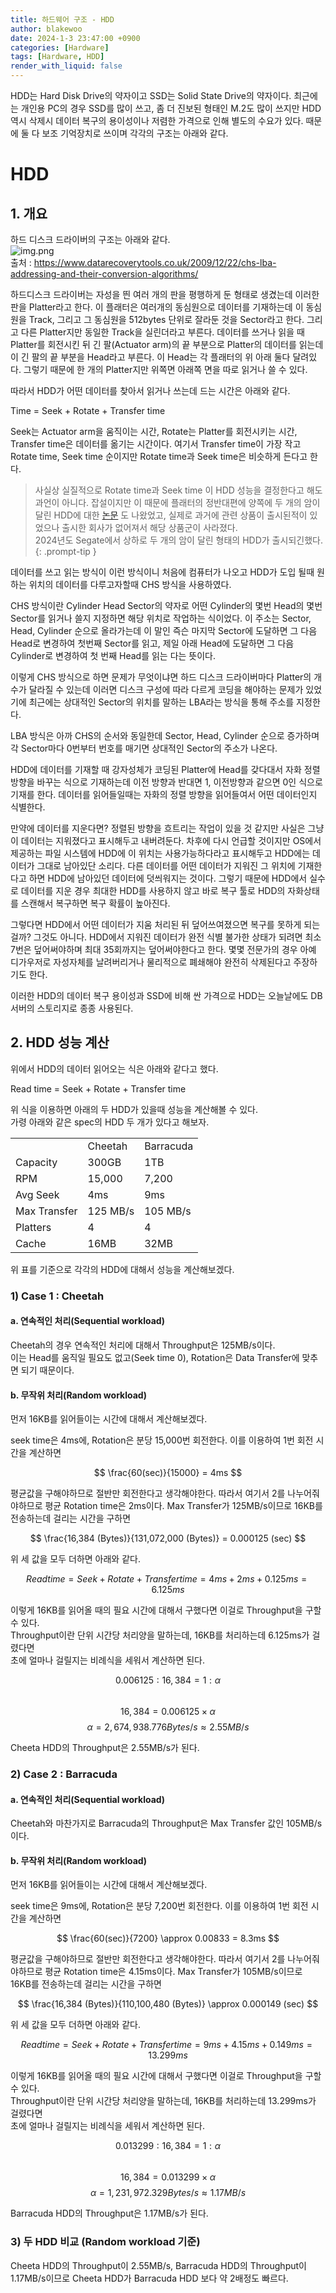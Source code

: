 ```yaml
---
title: 하드웨어 구조 - HDD
author: blakewoo
date: 2024-1-3 23:47:00 +0900
categories: [Hardware]
tags: [Hardware, HDD]
render_with_liquid: false
---
```


HDD는 Hard Disk Drive의 약자이고 SSD는 Solid State Drive의 약자이다.
최근에는 개인용 PC의 경우 SSD를 많이 쓰고, 좀 더 진보된 형태인 M.2도 많이 쓰지만
HDD 역시 삭제시 데이터 복구의 용이성이나 저렴한 가격으로 인해 별도의 수요가 있다.
때문에 둘 다 보조 기억장치로 쓰이며 각각의 구조는 아래와 같다.  

# HDD
## 1. 개요
하드 디스크 드라이버의 구조는 아래와 같다.   
![img.png](/assets/blog/os/harddisk.png)   
출처 : https://www.datarecoverytools.co.uk/2009/12/22/chs-lba-addressing-and-their-conversion-algorithms/

하드디스크 드라이버는 자성을 띈 여러 개의 판을 평행하게 둔 형태로 생겼는데
이러한 판을 Platter라고 한다. 이 플래터은 여러개의 동심원으로 데이터를 기재하는데
이 동심원을 Track, 그리고 그 동심원을 512bytes 단위로 잘라둔 것을 Sector라고 한다.
그리고 다른 Platter지만 동일한 Track을 실린더라고 부른다.
데이터를 쓰거나 읽을 때 Platter를 회전시킨 뒤 긴 팔(Actuator arm)의 끝 부분으로 Platter의 데이터를 읽는데
이 긴 팔의 끝 부분을 Head라고 부른다. 이 Head는 각 플래터의 위 아래 둘다 달려있다.
그렇기 때문에 한 개의 Platter지만 위쪽면 아래쪽 면을 따로 읽거나 쓸 수 있다.

따라서 HDD가 어떤 데이터를 찾아서 읽거나 쓰는데 드는 시간은 아래와 같다.

Time = Seek + Rotate + Transfer time

Seek는 Actuator arm을 움직이는 시간, Rotate는 Platter를 회전시키는 시간, Transfer time은 데이터를 옮기는 시간이다.
여기서 Transfer time이 가장 작고 Rotate time, Seek time 순이지만
Rotate time과 Seek time은 비슷하게 든다고 한다.

> 사실상 실질적으로 Rotate time과 Seek time 이 HDD 성능을 결정한다고 해도 과언이 아니다.
잡설이지만 이 때문에 플래터의 정반대편에 양쪽에 두 개의 암이 달린 HDD에 대한 [논문](https://ieeexplore.ieee.org/document/4556735) 도 나왔었고,
실제로 과거에 관련 상품이 출시된적이 있었으나 출시한 회사가 없어져서 해당 상품군이 사라졌다.   
2024년도 Segate에서 상하로 두 개의 암이 달린 형태의 HDD가 출시되긴했다.
{: .prompt-tip }

데이터를 쓰고 읽는 방식이 이런 방식이니 처음에 컴퓨터가 나오고 HDD가 도입 될때
원하는 위치의 데이터를 다루고자할때 CHS 방식을 사용하였다.

CHS 방식이란 Cylinder Head Sector의 약자로 어떤 Cylinder의
몇번 Head의 몇번 Sector를 읽거나 쓸지 지정하면 해당 위치로 작업하는 식이었다.
이 주소는 Sector, Head, Cylinder 순으로 올라가는데 이 말인 즉슨
마지막 Sector에 도달하면 그 다음 Head로 변경하여 첫번째 Sector를 읽고,
제일 아래 Head에 도달하면 그 다음 Cylinder로 변경하여 첫 번째 Head를 읽는 다는 뜻이다.

이렇게 CHS 방식으로 하면 문제가 무엇이냐면 하드 디스크 드라이버마다 Platter의 개수가 달라질 수 있는데
이러면 디스크 구성에 따라 다르게 코딩을 해야하는 문제가 있었기에 최근에는 상대적인 Sector의 위치를 말하는
LBA라는 방식을 통해 주소를 지정한다.

LBA 방식은 아까 CHS의 순서와 동일한데 Sector, Head, Cylinder 순으로 증가하며
각 Sector마다 0번부터 번호를 매기면 상대적인 Sector의 주소가 나온다.

HDD에 데이터를 기재할 때 강자성체가 코딩된 Platter에 Head를 갖다대서 자화 정렬방향을 바꾸는 식으로 기재하는데
이전 방향과 반대면 1, 이전방향과 같으면 0인 식으로 기재를 한다.
데이터를 읽어들일때는 자화의 정렬 방향을 읽어들여서 어떤 데이터인지 식별한다.

만약에 데이터를 지운다면? 정렬된 방향을 흐트리는 작업이 있을 것 같지만 사실은 그냥 이 데이터는
지워졌다고 표시해두고 내버려둔다. 차후에 다시 언급할 것이지만 OS에서 제공하는 파일 시스템에
HDD에 이 위치는 사용가능하다라고 표시해두고 HDD에는 데이터가 그대로 남아있단 소리다.
다른 데이터를 어떤 데이터가 지워진 그 위치에 기재한다고 하면 HDD에 남아있던 데이터에
덧씌워지는 것이다. 그렇기 때문에 HDD에서 실수로 데이터를 지운 경우 최대한 HDD를 사용하지 않고
바로 복구 툴로 HDD의 자화상태를 스캔해서 복구하면 복구 확률이 높아진다.

그렇다면 HDD에서 어떤 데이터가 지움 처리된 뒤 덮어쓰여졌으면 복구를 못하게 되는걸까?
그것도 아니다. HDD에서 지워진 데이터가 완전 식별 불가한 상태가 되려면 최소 7번은 덮어써야하며
최대 35회까지는 덮어써야한다고 한다.
몇몇 전문가의 경우 아예 디가우저로 자성자체를 날려버리거나 물리적으로 폐쇄해야 완전히 삭제된다고
주장하기도 한다.

이러한 HDD의 데이터 복구 용이성과 SSD에 비해 싼 가격으로 HDD는 오늘날에도 DB 서버의 스토리지로
종종 사용된다.

## 2. HDD 성능 계산
위에서 HDD의 데이터 읽어오는 식은 아래와 같다고 했다.

Read time = Seek + Rotate + Transfer time

위 식을 이용하면 아래의 두 HDD가 있을때 성능을 계산해볼 수 있다.   
가령 아래와 같은 spec의 HDD 두 개가 있다고 해보자.

<table>
    <tr>
        <td></td>
        <td>Cheetah</td>
        <td>Barracuda</td>
    </tr>
    <tr>
        <td>Capacity</td>
        <td>300GB</td>
        <td>1TB</td>
    </tr>
    <tr>
        <td>RPM</td>
        <td>15,000</td>
        <td>7,200</td>
    </tr>
    <tr>
        <td>Avg Seek</td>
        <td>4ms</td>
        <td>9ms</td>
    </tr>
    <tr>
        <td>Max Transfer</td>
        <td>125 MB/s</td>
        <td>105 MB/s</td>
    </tr>
    <tr>
        <td>Platters</td>
        <td>4</td>
        <td>4</td>
    </tr>
    <tr>
        <td>Cache</td>
        <td>16MB</td>
        <td>32MB</td>
    </tr>
</table>

위 표를 기준으로 각각의 HDD에 대해서 성능을 계산해보겠다.

### 1) Case 1 : Cheetah
#### a. 연속적인 처리(Sequential workload)
Cheetah의 경우 연속적인 처리에 대해서 Throughput은 125MB/s이다.   
이는 Head를 움직일 필요도 없고(Seek time 0), Rotation은 Data Transfer에 맞추면 되기 때문이다.

#### b. 무작위 처리(Random workload)
먼저 16KB를 읽어들이는 시간에 대해서 계산해보겠다.

seek time은 4ms에, Rotation은 분당 15,000번 회전한다. 이를 이용하여 1번 회전 시간을 계산하면

$$ \frac{60(sec)}{15000} = 4ms $$

평균값을 구해야하므로 절반만 회전한다고 생각해야한다. 따라서 여기서 2를 나누어줘야하므로 평균 Rotation time은 2ms이다.
Max Transfer가 125MB/s이므로 16KB를 전송하는데 걸리는 시간을 구하면

$$ \frac{16,384 (Bytes)}{131,072,000 (Bytes)} = 0.000125 (sec) $$

위 세 값을 모두 더하면 아래와 같다.

$$ Read time = Seek + Rotate + Transfer time = 4ms + 2ms + 0.125ms = 6.125ms $$
 
이렇게 16KB를 읽어올 때의 필요 시간에 대해서 구했다면 이걸로 Throughput을 구할 수 있다.   
Throughput이란 단위 시간당 처리양을 말하는데, 16KB를 처리하는데 6.125ms가 걸렸다면  
초에 얼마나 걸릴지는 비례식을 세워서 계산하면 된다.

$$ 0.006125 : 16,384 = 1 : \alpha $$   
$$ 16,384 = 0.006125 \times \alpha $$
$$ \alpha = 2,674,938.776 Bytes/s \approx 2.55 MB/s $$

Cheeta HDD의 Throughput은 2.55MB/s가 된다.

### 2) Case 2 : Barracuda
#### a. 연속적인 처리(Sequential workload)
Cheetah와 마찬가지로 Barracuda의 Throughput은 Max Transfer 값인 105MB/s이다.   

#### b. 무작위 처리(Random workload)
먼저 16KB를 읽어들이는 시간에 대해서 계산해보겠다.

seek time은 9ms에, Rotation은 분당 7,200번 회전한다. 이를 이용하여 1번 회전 시간을 계산하면

$$ \frac{60(sec)}{7200} \approx 0.00833 = 8.3ms $$

평균값을 구해야하므로 절반만 회전한다고 생각해야한다. 따라서 여기서 2를 나누어줘야하므로 평균 Rotation time은 4.15ms이다.
Max Transfer가 105MB/s이므로 16KB를 전송하는데 걸리는 시간을 구하면

$$ \frac{16,384 (Bytes)}{110,100,480 (Bytes)} \approx 0.000149 (sec) $$

위 세 값을 모두 더하면 아래와 같다.

$$ Read time = Seek + Rotate + Transfer time = 9ms + 4.15ms + 0.149ms = 13.299ms $$

이렇게 16KB를 읽어올 때의 필요 시간에 대해서 구했다면 이걸로 Throughput을 구할 수 있다.   
Throughput이란 단위 시간당 처리양을 말하는데, 16KB를 처리하는데 13.299ms가 걸렸다면  
초에 얼마나 걸릴지는 비례식을 세워서 계산하면 된다.

$$ 0.013299 : 16,384 = 1 : \alpha $$   
$$ 16,384 = 0.013299 \times \alpha $$
$$ \alpha = 1,231,972.329 Bytes/s \approx 1.17 MB/s $$

Barracuda HDD의 Throughput은 1.17MB/s가 된다.

### 3) 두 HDD 비교 (Random workload 기준)
Cheeta HDD의 Throughput이 2.55MB/s, Barracuda HDD의 Throughput이 1.17MB/s이므로
Cheeta HDD가 Barracuda HDD 보다 약 2배정도 빠르다.
